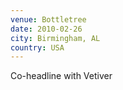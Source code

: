 ```yaml
---
venue: Bottletree
date: 2010-02-26
city: Birmingham, AL
country: USA
---
```


Co-headline with Vetiver